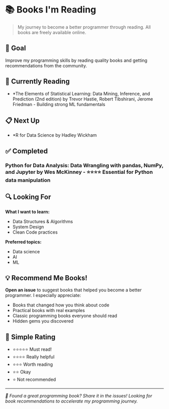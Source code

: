 # 📚 Books I'm Reading

> My journey to become a better programmer through reading. All books are freely available online.

## 🎯 Goal
Improve my programming skills by reading quality books and getting recommendations from the community.

## 📖 Currently Reading
- *The Elements of Statistical Learning: Data Mining, Inference, and Prediction (2nd edition) by Trevor Hastie, Robert Tibshirani, Jerome Friedman - Building strong ML fundamentals

## 📋 Next Up
- *R for Data Science by Hadley Wickham

## ✅ Completed

### Python for Data Analysis: Data Wrangling with pandas, NumPy, and Jupyter by Wes McKinney - ⭐⭐⭐⭐ Essential for Python data manipulation

## 🔍 Looking For

**What I want to learn:**
- Data Structures & Algorithms
- System Design
- Clean Code practices

**Preferred topics:**
- Data science
- AI
- ML

## 💡 Recommend Me Books!

**Open an issue** to suggest books that helped you become a better programmer. I especially appreciate:
- Books that changed how you think about code
- Practical books with real examples
- Classic programming books everyone should read
- Hidden gems you discovered

## 📝 Simple Rating
- ⭐⭐⭐⭐⭐ Must read!
- ⭐⭐⭐⭐ Really helpful
- ⭐⭐⭐ Worth reading
- ⭐⭐ Okay
- ⭐ Not recommended

---

*💬 Found a great programming book? Share it in the issues! Looking for book recommendations to accelerate my programming journey.*
